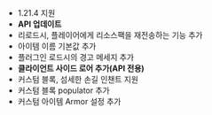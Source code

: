 - 1.21.4 지원
- **API 업데이트**
- 리로드시, 플레이어에게 리소스팩을 재전송하는 기능 추가
- 아이템 이름 기본값 추가
- 플러그인 로드시의 경고 메세지 추가
- **클라이언트 사이드 로어 추가(API 전용)**
- 커스텀 블록, 섬세한 손길 인챈트 지원
- 커스텀 블록 populator 추가
- 커스텀 아이템 Armor 설정 추가